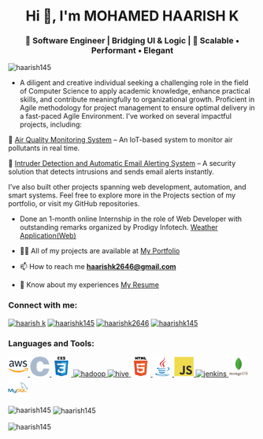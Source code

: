 <h1 align="center">Hi 👋, I'm MOHAMED HAARISH K</h1>
<h3 align="center">🚀 Software Engineer | Bridging UI & Logic | 💼 Scalable • Performant • Elegant</h3>

<p align="left"> <img src="https://komarev.com/ghpvc/?username=haarish145&label=Profile%20views&color=0e75b6&style=flat" alt="haarish145" /> </p>

- A diligent and creative individual seeking a challenging role in the field of Computer Science to apply academic knowledge, enhance practical skills, and contribute meaningfully to organizational growth. Proficient in Agile methodology for project management to ensure optimal delivery in a fast-paced Agile Environment.
I’ve worked on several impactful projects, including:

🔗 [Air Quality Monitoring System](https://github.com/Haarish145/IOT-Based-Air-Quality-Monitoring-System) – An IoT-based system to monitor air pollutants in real time.

🔗 [Intruder Detection and Automatic Email Alerting System](https://github.com/Haarish145/Intruder-Detection-and-Automatic-Email-Alerting-System) – A security solution that detects intrusions and sends email alerts instantly.

I’ve also built other projects spanning web development, automation, and smart systems.
Feel free to explore more in the Projects section of my portfolio, or visit my GitHub repositories.
- Done an 1-month online Internship in the role of Web Developer with outstanding remarks organized by Prodigy Infotech. [Weather Application(Web)](https://github.com/Haarish145/PRODIGY_WD_05)

- 👨‍💻 All of my projects are available at [My Portfolio](https://haarishk145.netlify.app/)

- 📫 How to reach me **haarishk2646@gmail.com**

- 📄 Know about my experiences [My Resume](https://drive.google.com/file/d/1AisqiTPVY9eLYhMSHKqpDdiKfZN3MQ56/view?usp=sharing)

<h3 align="left">Connect with me:</h3>
<p align="left">
<a href="https://linkedin.com/in/haarish k" target="blank"><img align="center" src="https://raw.githubusercontent.com/rahuldkjain/github-profile-readme-generator/master/src/images/icons/Social/linked-in-alt.svg" alt="haarish k" height="30" width="40" /></a>
<a href="https://www.codechef.com/users/haarishk145" target="blank"><img align="center" src="https://cdn.jsdelivr.net/npm/simple-icons@3.1.0/icons/codechef.svg" alt="haarishk145" height="30" width="40" /></a>
<a href="https://www.hackerrank.com/haarishk2646" target="blank"><img align="center" src="https://raw.githubusercontent.com/rahuldkjain/github-profile-readme-generator/master/src/images/icons/Social/hackerrank.svg" alt="haarishk2646" height="30" width="40" /></a>
<a href="https://www.leetcode.com/haarishk145" target="blank"><img align="center" src="https://raw.githubusercontent.com/rahuldkjain/github-profile-readme-generator/master/src/images/icons/Social/leet-code.svg" alt="haarishk145" height="30" width="40" /></a>
</p>

<h3 align="left">Languages and Tools:</h3>
<p align="left"> <a href="https://aws.amazon.com" target="_blank" rel="noreferrer"> <img src="https://raw.githubusercontent.com/devicons/devicon/master/icons/amazonwebservices/amazonwebservices-original-wordmark.svg" alt="aws" width="40" height="40"/> </a> <a href="https://www.cprogramming.com/" target="_blank" rel="noreferrer"> <img src="https://raw.githubusercontent.com/devicons/devicon/master/icons/c/c-original.svg" alt="c" width="40" height="40"/> </a> <a href="https://www.w3schools.com/css/" target="_blank" rel="noreferrer"> <img src="https://raw.githubusercontent.com/devicons/devicon/master/icons/css3/css3-original-wordmark.svg" alt="css3" width="40" height="40"/> </a>  <a href="https://hadoop.apache.org/" target="_blank" rel="noreferrer"> <img src="https://www.vectorlogo.zone/logos/apache_hadoop/apache_hadoop-icon.svg" alt="hadoop" width="40" height="40"/> </a> <a href="https://hive.apache.org/" target="_blank" rel="noreferrer"> <img src="https://www.vectorlogo.zone/logos/apache_hive/apache_hive-icon.svg" alt="hive" width="40" height="40"/> </a> <a href="https://www.w3.org/html/" target="_blank" rel="noreferrer"> <img src="https://raw.githubusercontent.com/devicons/devicon/master/icons/html5/html5-original-wordmark.svg" alt="html5" width="40" height="40"/> </a> <a href="https://www.java.com" target="_blank" rel="noreferrer"> <img src="https://raw.githubusercontent.com/devicons/devicon/master/icons/java/java-original.svg" alt="java" width="40" height="40"/> </a> <a href="https://developer.mozilla.org/en-US/docs/Web/JavaScript" target="_blank" rel="noreferrer"> <img src="https://raw.githubusercontent.com/devicons/devicon/master/icons/javascript/javascript-original.svg" alt="javascript" width="40" height="40"/> </a> <a href="https://www.jenkins.io" target="_blank" rel="noreferrer"> <img src="https://www.vectorlogo.zone/logos/jenkins/jenkins-icon.svg" alt="jenkins" width="40" height="40"/> </a> <a href="https://www.mongodb.com/" target="_blank" rel="noreferrer"> <img src="https://raw.githubusercontent.com/devicons/devicon/master/icons/mongodb/mongodb-original-wordmark.svg" alt="mongodb" width="40" height="40"/> </a> <a href="https://www.mysql.com/" target="_blank" rel="noreferrer"> <img src="https://raw.githubusercontent.com/devicons/devicon/master/icons/mysql/mysql-original-wordmark.svg" alt="mysql" width="40" height="40"/> </a>
<p><img align="left" src="https://github-readme-stats.vercel.app/api/top-langs?username=haarish145&show_icons=true&locale=en&layout=compact" alt="haarish145" /></p>

<p>&nbsp;<img align="center" src="https://github-readme-stats.vercel.app/api?username=haarish145&show_icons=true&locale=en" alt="haarish145" /></p>

<p><img align="center" src="https://github-readme-streak-stats.herokuapp.com/?user=haarish145&" alt="haarish145" /></p>
